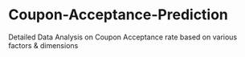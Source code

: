 # Coupon-Acceptance-Prediction
Detailed Data Analysis on Coupon Acceptance rate based on various factors & dimensions
